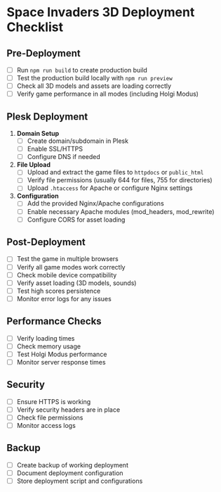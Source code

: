 # Space Invaders 3D Deployment Checklist

## Pre-Deployment

- [ ] Run `npm run build` to create production build
- [ ] Test the production build locally with `npm run preview`
- [ ] Check all 3D models and assets are loading correctly
- [ ] Verify game performance in all modes (including Holgi Modus)

## Plesk Deployment

1. **Domain Setup**
   - [ ] Create domain/subdomain in Plesk
   - [ ] Enable SSL/HTTPS
   - [ ] Configure DNS if needed

2. **File Upload**
   - [ ] Upload and extract the game files to `httpdocs` or `public_html`
   - [ ] Verify file permissions (usually 644 for files, 755 for directories)
   - [ ] Upload `.htaccess` for Apache or configure Nginx settings

3. **Configuration**
   - [ ] Add the provided Nginx/Apache configurations
   - [ ] Enable necessary Apache modules (mod_headers, mod_rewrite)
   - [ ] Configure CORS for asset loading

## Post-Deployment

- [ ] Test the game in multiple browsers
- [ ] Verify all game modes work correctly
- [ ] Check mobile device compatibility
- [ ] Verify asset loading (3D models, sounds)
- [ ] Test high scores persistence
- [ ] Monitor error logs for any issues

## Performance Checks

- [ ] Verify loading times
- [ ] Check memory usage
- [ ] Test Holgi Modus performance
- [ ] Monitor server response times

## Security

- [ ] Ensure HTTPS is working
- [ ] Verify security headers are in place
- [ ] Check file permissions
- [ ] Monitor access logs

## Backup

- [ ] Create backup of working deployment
- [ ] Document deployment configuration
- [ ] Store deployment script and configurations
